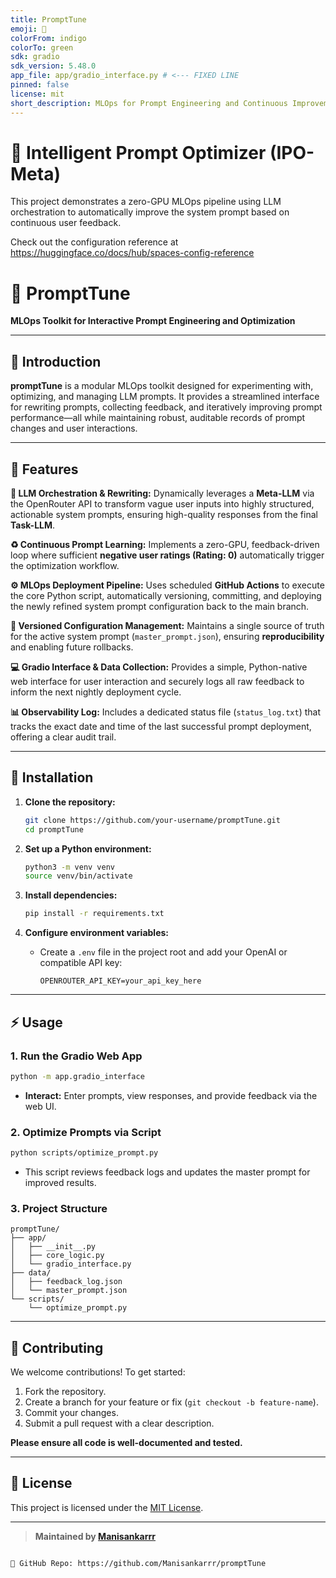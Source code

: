 ```yaml
---
title: PromptTune
emoji: 🐠
colorFrom: indigo
colorTo: green
sdk: gradio
sdk_version: 5.48.0
app_file: app/gradio_interface.py # <--- FIXED LINE
pinned: false
license: mit
short_description: MLOps for Prompt Engineering and Continuous Improvement.
---
```


# 🚀 Intelligent Prompt Optimizer (IPO-Meta)

This project demonstrates a zero-GPU MLOps pipeline using LLM orchestration 
to automatically improve the system prompt based on continuous user feedback.

Check out the configuration reference at https://huggingface.co/docs/hub/spaces-config-reference
# 🎵 PromptTune

**MLOps Toolkit for Interactive Prompt Engineering and Optimization**

---

## 📖 Introduction

**promptTune** is a modular MLOps toolkit designed for experimenting with, optimizing, and managing LLM prompts. It provides a streamlined interface for rewriting prompts, collecting feedback, and iteratively improving prompt performance—all while maintaining robust, auditable records of prompt changes and user interactions.

---
## 🚀 Features

**🤖 LLM Orchestration & Rewriting:** Dynamically leverages a **Meta-LLM** via the OpenRouter API to transform vague user inputs into highly structured, actionable system prompts, ensuring high-quality responses from the final **Task-LLM**.

**♻️ Continuous Prompt Learning:** Implements a zero-GPU, feedback-driven loop where sufficient **negative user ratings (Rating: 0)** automatically trigger the optimization workflow.

**⚙️ MLOps Deployment Pipeline:** Uses scheduled **GitHub Actions** to execute the core Python script, automatically versioning, committing, and deploying the newly refined system prompt configuration back to the main branch.

**💾 Versioned Configuration Management:** Maintains a single source of truth for the active system prompt (`master_prompt.json`), ensuring **reproducibility** and enabling future rollbacks.

**💻 Gradio Interface & Data Collection:** Provides a simple, Python-native web interface for user interaction and securely logs all raw feedback to inform the next nightly deployment cycle.

**📊 Observability Log:** Includes a dedicated status file (`status_log.txt`) that tracks the exact date and time of the last successful prompt deployment, offering a clear audit trail.

---

## 🚀 Installation

1. **Clone the repository:**
   ```bash
   git clone https://github.com/your-username/promptTune.git
   cd promptTune
   ```

2. **Set up a Python environment:**
   ```bash
   python3 -m venv venv
   source venv/bin/activate
   ```

3. **Install dependencies:**
   ```bash
   pip install -r requirements.txt
   ```

4. **Configure environment variables:**
   - Create a `.env` file in the project root and add your OpenAI or compatible API key:
     ```
     OPENROUTER_API_KEY=your_api_key_here
     ```

---

## ⚡ Usage

### 1. **Run the Gradio Web App**
   ```bash
   python -m app.gradio_interface
   ```
   - **Interact:** Enter prompts, view responses, and provide feedback via the web UI.

### 2. **Optimize Prompts via Script**
   ```bash
   python scripts/optimize_prompt.py
   ```
   - This script reviews feedback logs and updates the master prompt for improved results.

### 3. **Project Structure**
   ```
   promptTune/
   ├── app/
   │   ├── __init__.py
   │   ├── core_logic.py
   │   └── gradio_interface.py
   ├── data/
   │   ├── feedback_log.json
   │   └── master_prompt.json
   └── scripts/
       └── optimize_prompt.py
   ```

---

## 🤝 Contributing

We welcome contributions! To get started:

1. Fork the repository.
2. Create a branch for your feature or fix (`git checkout -b feature-name`).
3. Commit your changes.
4. Submit a pull request with a clear description.

**Please ensure all code is well-documented and tested.**

---

## 📄 License

This project is licensed under the [MIT License](LICENSE).

---

> **Maintained by [Manisankarrr](https://github.com/Manisankarrr)**
```

🔗 GitHub Repo: https://github.com/Manisankarrr/promptTune